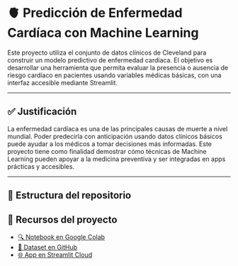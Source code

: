 # 🫀 Predicción de Enfermedad Cardíaca con Machine Learning

Este proyecto utiliza el conjunto de datos clínicos de Cleveland para construir un modelo predictivo de enfermedad cardíaca. El objetivo es desarrollar una herramienta que permita evaluar la presencia o ausencia de riesgo cardíaco en pacientes usando variables médicas básicas, con una interfaz accesible mediante Streamlit.

---

## ✅ Justificación

La enfermedad cardíaca es una de las principales causas de muerte a nivel mundial. Poder predecirla con anticipación usando datos clínicos básicos puede ayudar a los médicos a tomar decisiones más informadas. Este proyecto tiene como finalidad demostrar cómo técnicas de Machine Learning pueden apoyar a la medicina preventiva y ser integradas en apps prácticas y accesibles.

---

## 📁 Estructura del repositorio
## 🔗 Recursos del proyecto

- [🔍 Notebook en Google Colab]([https://colab.research.google.com/github/tu_usuario/tu_repo/blob/main/notebook.ipynb](https://colab.research.google.com/drive/1i3876AV1c8hCbnVVztXwQNNN-xg1wRBx?usp=sharing))
- [📂 Dataset en GitHub]([https://github.com/tu_usuario/tu_repo/blob/main/cleveland_dataset.csv](https://raw.githubusercontent.com/danjhoblanco/Grupo2_ML/main/cleveland_dataset.csv))
- [🌐 App en Streamlit Cloud](https://[tu-app.streamlit.app/](https://grupo2-app.streamlit.app/))



